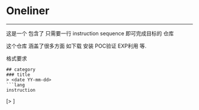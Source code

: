 # Oneliner
---
这是一个 包含了 只需要一行 instruction sequence 即可完成目标的 仓库

这个仓库 涵盖了很多方面 如下载 安装 POC验证 EXP利用 等.


格式要求
```
## category
### title
> <date YY-mm-dd>
```lang
instruction
```
> <author>
[> <mail>]
```
